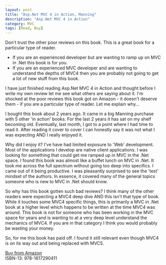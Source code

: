 ```yaml
---
layout: post
title: "Asp.Net MVC 4 in Action, Manning"
description: "Asp.Net MVC 4 in Action"
category: MVC
tags: [Read, Buy]
---
```


Don't trust the other poor reviews on this book. This is a great book for a particular type of reader. 

- If you are an experienced developer but are wanting to ramp up on MVC in .Net this book is for you. 
- If you are an experienced MVC developer and are wanting to understand the depths of MVC4 then you are probably not going to get a lot of new stuff from this book.  

I have just finished reading Asp.Net MVC 4 in Action and thought before I write my own review let me see what others are saying about it. I'm shocked at the poor reviews this book got on Amazon - it doesn't deserve them - if you are a particular type of reader. Let me explain why...

I bought this book about 2 years ago. It came in a big Manning purchase with 5 other 'in action' books. For the last 2 years it has sat on my shelf becoming old. Eventually, last month, I got to a point where I had time to read it. After reading it cover to cover I can honestly say it was not what I was expecting AND I really enjoyed it.

Why did I enjoy it? I've have had limited exposure to 'Web' development. Most of the applications I develop are native client applications. I was looking for something that could get me ramped up in MVC in the .Net space. I found this book was almost like a buffet lunch on MVC in .Net. It took me across the full spectrum without going too deep into specifics. I came out of it being productive.  I was pleasantly surprised to see the 'test' mindset of the authors. In essence, it covered many of the general topics someone who is new to MVC in .Net should know. 

So why has this book gotten such bad reviews? I think many of the other readers were expecting a MVC4 deep dive AND this isn't that type of book. While it touches some MVC4 specific things, this is primarily a MVC in .Net book at a higher level which happens to be written at the time MVC4 was around. This book is not for someone who has been working in the MVC space for years and is wanting to at a very deep level understand the mechanics of MVC4. If you are in that category I think you would probably be wasting your money.

So, for me this book has paid off. I found it still relevant even though MVC4 is on its way out and being replaced with MVC5. 

[Buy from Amazon](http://www.amazon.com/ASP-NET-MVC-Action-Jeffrey-Palermo/dp/1617290416)  
ISBN-13: 978-1617290411


